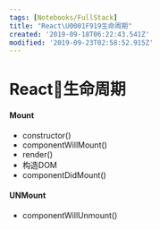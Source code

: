```yaml
---
tags: [Notebooks/FullStack]
title: "React\U0001F919生命周期"
created: '2019-09-18T06:22:43.541Z'
modified: '2019-09-23T02:58:52.915Z'
---
```


# React:call_me_hand:生命周期

#### Mount
* constructor()
* componentWillMount()
* render()
* 构造DOM
* componentDidMount()

#### UNMount
* componentWillUnmount()

